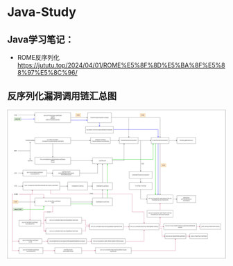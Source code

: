 # Java-Study
## Java学习笔记：
 - ROME反序列化 https://jututu.top/2024/04/01/ROME%E5%8F%8D%E5%BA%8F%E5%88%97%E5%8C%96/
## 反序列化漏洞调用链汇总图
![des link](https://github.com/hututu2/Java-Study/blob/main/Des%20Link.drawio.png)
